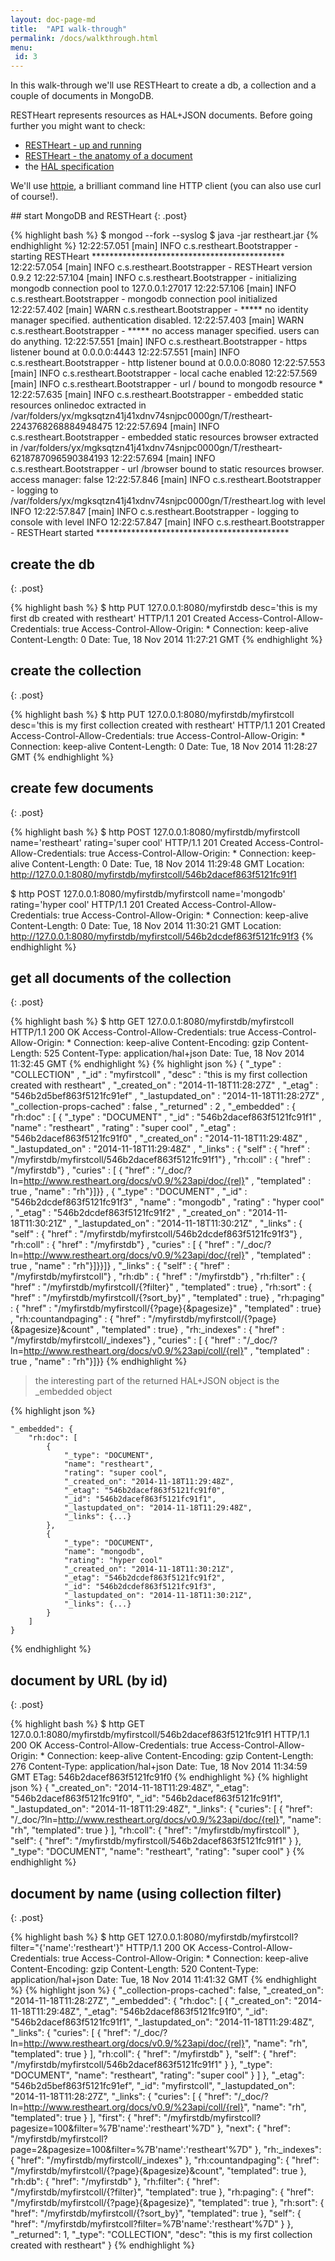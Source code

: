 ```yaml
---
layout: doc-page-md
title:  "API walk-through"
permalink: /docs/walkthrough.html
menu:
 id: 3
---
```


In this walk-through we'll use RESTHeart to create a db, a collection and a couple of documents in MongoDB.<!-- more -->

RESTHeart represents resources as HAL+JSON documents. Before going further you might want to check:

* [RESTHeart - up and running](/docs/get-up-and-running.html) 
* [RESTHeart - the anatomy of a document](/docs/the-anatomy-of-a-document.html)
* the [HAL specification](http://stateless.co/hal_specification.html)

We'll use [httpie](http://httpie.org), a brilliant command line HTTP client (you can also use curl of course!).

## start MongoDB and RESTHeart
{: .post}

{% highlight bash %}
$ mongod --fork --syslog
$ java -jar restheart.jar
{% endhighlight %}
	12:22:57.051 [main] INFO  c.s.restheart.Bootstrapper - starting RESTHeart ********************************************
	12:22:57.054 [main] INFO  c.s.restheart.Bootstrapper - RESTHeart version 0.9.2
	12:22:57.104 [main] INFO  c.s.restheart.Bootstrapper - initializing mongodb connection pool to 127.0.0.1:27017 
	12:22:57.106 [main] INFO  c.s.restheart.Bootstrapper - mongodb connection pool initialized
	12:22:57.402 [main] WARN  c.s.restheart.Bootstrapper - ***** no identity manager specified. authentication disabled.
	12:22:57.403 [main] WARN  c.s.restheart.Bootstrapper - ***** no access manager specified. users can do anything.
	12:22:57.551 [main] INFO  c.s.restheart.Bootstrapper - https listener bound at 0.0.0.0:4443
	12:22:57.551 [main] INFO  c.s.restheart.Bootstrapper - http listener bound at 0.0.0.0:8080
	12:22:57.553 [main] INFO  c.s.restheart.Bootstrapper - local cache enabled
	12:22:57.569 [main] INFO  c.s.restheart.Bootstrapper - url / bound to mongodb resource *
	12:22:57.635 [main] INFO  c.s.restheart.Bootstrapper - embedded static resources onlinedoc extracted in /var/folders/yx/mgksqtzn41j41xdnv74snjpc0000gn/T/restheart-2243768268884948475
	12:22:57.694 [main] INFO  c.s.restheart.Bootstrapper - embedded static resources browser extracted in /var/folders/yx/mgksqtzn41j41xdnv74snjpc0000gn/T/restheart-6218787096590384193
	12:22:57.694 [main] INFO  c.s.restheart.Bootstrapper - url /browser bound to static resources browser. access manager: false
	12:22:57.846 [main] INFO  c.s.restheart.Bootstrapper - logging to /var/folders/yx/mgksqtzn41j41xdnv74snjpc0000gn/T/restheart.log with level INFO
	12:22:57.847 [main] INFO  c.s.restheart.Bootstrapper - logging to console with level INFO
	12:22:57.847 [main] INFO  c.s.restheart.Bootstrapper - RESTHeart started ********************************************

## create the db
{: .post}

{% highlight bash %}
$ http PUT 127.0.0.1:8080/myfirstdb desc='this is my first db created with restheart'
HTTP/1.1 201 Created
Access-Control-Allow-Credentials: true
Access-Control-Allow-Origin: *
Connection: keep-alive
Content-Length: 0
Date: Tue, 18 Nov 2014 11:27:21 GMT
{% endhighlight %}

## create the collection
{: .post}

{% highlight bash %}
$ http PUT 127.0.0.1:8080/myfirstdb/myfirstcoll desc='this is my first collection created with restheart'
HTTP/1.1 201 Created
Access-Control-Allow-Credentials: true
Access-Control-Allow-Origin: *
Connection: keep-alive
Content-Length: 0
Date: Tue, 18 Nov 2014 11:28:27 GMT
{% endhighlight %}

## create few documents
{: .post}

{% highlight bash %}
$ http POST 127.0.0.1:8080/myfirstdb/myfirstcoll name='restheart' rating='super cool'
HTTP/1.1 201 Created
Access-Control-Allow-Credentials: true
Access-Control-Allow-Origin: *
Connection: keep-alive
Content-Length: 0
Date: Tue, 18 Nov 2014 11:29:48 GMT
Location: http://127.0.0.1:8080/myfirstdb/myfirstcoll/546b2dacef863f5121fc91f1

$ http POST 127.0.0.1:8080/myfirstdb/myfirstcoll name='mongodb' rating='hyper cool'
HTTP/1.1 201 Created
Access-Control-Allow-Credentials: true
Access-Control-Allow-Origin: *
Connection: keep-alive
Content-Length: 0
Date: Tue, 18 Nov 2014 11:30:21 GMT
Location: http://127.0.0.1:8080/myfirstdb/myfirstcoll/546b2dcdef863f5121fc91f3
{% endhighlight %}

## get all documents of the collection
{: .post}

{% highlight bash %}
$ http GET 127.0.0.1:8080/myfirstdb/myfirstcoll
HTTP/1.1 200 OK
Access-Control-Allow-Credentials: true
Access-Control-Allow-Origin: *
Connection: keep-alive
Content-Encoding: gzip
Content-Length: 525
Content-Type: application/hal+json
Date: Tue, 18 Nov 2014 11:32:45 GMT
{% endhighlight %}
{% highlight json %}
{ "_type" : "COLLECTION" , "_id" : "myfirstcoll" , "desc" : "this is my first collection created with restheart" , "_created_on" : "2014-11-18T11:28:27Z" , "_etag" : "546b2d5bef863f5121fc91ef" , "_lastupdated_on" : "2014-11-18T11:28:27Z" , "_collection-props-cached" : false , "_returned" : 2 , "_embedded" : { "rh:doc" : [ { "_type" : "DOCUMENT" , "_id" : "546b2dacef863f5121fc91f1" , "name" : "restheart" , "rating" : "super cool" , "_etag" : "546b2dacef863f5121fc91f0" , "_created_on" : "2014-11-18T11:29:48Z" , "_lastupdated_on" : "2014-11-18T11:29:48Z" , "_links" : { "self" : { "href" : "/myfirstdb/myfirstcoll/546b2dacef863f5121fc91f1"} , "rh:coll" : { "href" : "/myfirstdb"} , "curies" : [ { "href" : "/_doc/?ln=http://www.restheart.org/docs/v0.9/%23api/doc/{rel}" , "templated" : true , "name" : "rh"}]}} , { "_type" : "DOCUMENT" , "_id" : "546b2dcdef863f5121fc91f3" , "name" : "mongodb" , "rating" : "hyper cool" , "_etag" : "546b2dcdef863f5121fc91f2" , "_created_on" : "2014-11-18T11:30:21Z" , "_lastupdated_on" : "2014-11-18T11:30:21Z" , "_links" : { "self" : { "href" : "/myfirstdb/myfirstcoll/546b2dcdef863f5121fc91f3"} , "rh:coll" : { "href" : "/myfirstdb"} , "curies" : [ { "href" : "/_doc/?ln=http://www.restheart.org/docs/v0.9/%23api/doc/{rel}" , "templated" : true , "name" : "rh"}]}}]} , "_links" : { "self" : { "href" : "/myfirstdb/myfirstcoll"} , "rh:db" : { "href" : "/myfirstdb"} , "rh:filter" : { "href" : "/myfirstdb/myfirstcoll/{?filter}" , "templated" : true} , "rh:sort" : { "href" : "/myfirstdb/myfirstcoll/{?sort_by}" , "templated" : true} , "rh:paging" : { "href" : "/myfirstdb/myfirstcoll/{?page}{&pagesize}" , "templated" : true} , "rh:countandpaging" : { "href" : "/myfirstdb/myfirstcoll/{?page}{&pagesize}&count" , "templated" : true} , "rh:_indexes" : { "href" : "/myfirstdb/myfirstcoll/_indexes"} , "curies" : [ { "href" : "/_doc/?ln=http://www.restheart.org/docs/v0.9/%23api/coll/{rel}" , "templated" : true , "name" : "rh"}]}}
{% endhighlight %}

> the interesting part of the returned HAL+JSON object is the _embedded object

{% highlight json %}

	"_embedded": {
        "rh:doc": [
            {
            	"_type": "DOCUMENT", 
                "name": "restheart", 
                "rating": "super cool",
                "_created_on": "2014-11-18T11:29:48Z", 
                "_etag": "546b2dacef863f5121fc91f0", 
                "_id": "546b2dacef863f5121fc91f1", 
                "_lastupdated_on": "2014-11-18T11:29:48Z", 
                "_links": {...}  
            }, 
            {
            	"_type": "DOCUMENT", 
                "name": "mongodb", 
                "rating": "hyper cool"
                "_created_on": "2014-11-18T11:30:21Z", 
                "_etag": "546b2dcdef863f5121fc91f2", 
                "_id": "546b2dcdef863f5121fc91f3", 
                "_lastupdated_on": "2014-11-18T11:30:21Z", 
                "_links": {...}
            }
        ]
    }
{% endhighlight %}

## document by URL (by id)
{: .post}

{% highlight bash %}
$ http GET 127.0.0.1:8080/myfirstdb/myfirstcoll/546b2dacef863f5121fc91f1
HTTP/1.1 200 OK
Access-Control-Allow-Credentials: true
Access-Control-Allow-Origin: *
Connection: keep-alive
Content-Encoding: gzip
Content-Length: 276
Content-Type: application/hal+json
Date: Tue, 18 Nov 2014 11:34:59 GMT
ETag: 546b2dacef863f5121fc91f0
{% endhighlight %}
{% highlight json %}
{
    "_created_on": "2014-11-18T11:29:48Z", 
    "_etag": "546b2dacef863f5121fc91f0", 
    "_id": "546b2dacef863f5121fc91f1", 
    "_lastupdated_on": "2014-11-18T11:29:48Z", 
    "_links": {
        "curies": [
            {
                "href": "/_doc/?ln=http://www.restheart.org/docs/v0.9/%23api/doc/{rel}", 
                "name": "rh", 
                "templated": true
            }
        ], 
        "rh:coll": {
            "href": "/myfirstdb/myfirstcoll"
        }, 
        "self": {
            "href": "/myfirstdb/myfirstcoll/546b2dacef863f5121fc91f1"
        }
    }, 
    "_type": "DOCUMENT", 
    "name": "restheart", 
    "rating": "super cool"
}
{% endhighlight %}

## document by name (using collection filter)
{: .post}

{% highlight bash %}
$ http GET 127.0.0.1:8080/myfirstdb/myfirstcoll?filter="{'name':'restheart'}"
HTTP/1.1 200 OK
Access-Control-Allow-Credentials: true
Access-Control-Allow-Origin: *
Connection: keep-alive
Content-Encoding: gzip
Content-Length: 520
Content-Type: application/hal+json
Date: Tue, 18 Nov 2014 11:41:32 GMT
{% endhighlight %}
{% highlight json %}
{
    "_collection-props-cached": false, 
    "_created_on": "2014-11-18T11:28:27Z", 
    "_embedded": {
        "rh:doc": [
            {
                "_created_on": "2014-11-18T11:29:48Z", 
                "_etag": "546b2dacef863f5121fc91f0", 
                "_id": "546b2dacef863f5121fc91f1", 
                "_lastupdated_on": "2014-11-18T11:29:48Z", 
                "_links": {
                    "curies": [
                        {
                            "href": "/_doc/?ln=http://www.restheart.org/docs/v0.9/%23api/doc/{rel}", 
                            "name": "rh", 
                            "templated": true
                        }
                    ], 
                    "rh:coll": {
                        "href": "/myfirstdb"
                    }, 
                    "self": {
                        "href": "/myfirstdb/myfirstcoll/546b2dacef863f5121fc91f1"
                    }
                }, 
                "_type": "DOCUMENT", 
                "name": "restheart", 
                "rating": "super cool"
            }
        ]
    }, 
    "_etag": "546b2d5bef863f5121fc91ef", 
    "_id": "myfirstcoll", 
    "_lastupdated_on": "2014-11-18T11:28:27Z", 
    "_links": {
        "curies": [
            {
                "href": "/_doc/?ln=http://www.restheart.org/docs/v0.9/%23api/coll/{rel}", 
                "name": "rh", 
                "templated": true
            }
        ], 
        "first": {
            "href": "/myfirstdb/myfirstcoll?pagesize=100&filter=%7B'name':'restheart'%7D"
        }, 
        "next": {
            "href": "/myfirstdb/myfirstcoll?page=2&pagesize=100&filter=%7B'name':'restheart'%7D"
        }, 
        "rh:_indexes": {
            "href": "/myfirstdb/myfirstcoll/_indexes"
        }, 
        "rh:countandpaging": {
            "href": "/myfirstdb/myfirstcoll/{?page}{&pagesize}&count", 
            "templated": true
        }, 
        "rh:db": {
            "href": "/myfirstdb"
        }, 
        "rh:filter": {
            "href": "/myfirstdb/myfirstcoll/{?filter}", 
            "templated": true
        }, 
        "rh:paging": {
            "href": "/myfirstdb/myfirstcoll/{?page}{&pagesize}", 
            "templated": true
        }, 
        "rh:sort": {
            "href": "/myfirstdb/myfirstcoll/{?sort_by}", 
            "templated": true
        }, 
        "self": {
            "href": "/myfirstdb/myfirstcoll?filter=%7B'name':'restheart'%7D"
        }
    }, 
    "_returned": 1, 
    "_type": "COLLECTION", 
    "desc": "this is my first collection created with restheart"
}
{% endhighlight %}



